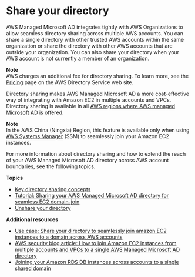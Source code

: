 # Share your directory<a name="ms_ad_directory_sharing"></a>

AWS Managed Microsoft AD integrates tightly with AWS Organizations to allow seamless directory sharing across multiple AWS accounts\. You can share a single directory with other trusted AWS accounts within the same organization or share the directory with other AWS accounts that are outside your organization\. You can also share your directory when your AWS account is not currently a member of an organization\. 

**Note**  
AWS charges an additional fee for directory sharing\. To learn more, see the [Pricing](https://aws.amazon.com/directoryservice/pricing/) page on the AWS Directory Service web site\.

Directory sharing makes AWS Managed Microsoft AD a more cost\-effective way of integrating with Amazon EC2 in multiple accounts and VPCs\. Directory sharing is available in all [AWS regions where AWS managed Microsoft AD](https://aws.amazon.com/about-aws/global-infrastructure/regional-product-services/) is offered\. 

**Note**  
In the AWS China \(Ningxia\) Region, this feature is available only when using [AWS Systems Manager](https://aws.amazon.com/systems-manager/) \(SSM\) to seamlessly join your Amazon EC2 instances\.

For more information about directory sharing and how to extend the reach of your AWS Managed Microsoft AD directory across AWS account boundaries, see the following topics\.

**Topics**
+ [Key directory sharing concepts](ms_ad_directory_sharing_key_concepts.md)
+ [Tutorial: Sharing your AWS Managed Microsoft AD directory for seamless EC2 domain\-join](ms_ad_tutorial_directory_sharing.md)
+ [Unshare your directory](ms_ad_directory_sharing_unshare.md)

**Additional resources**
+ [Use case: Share your directory to seamlessly join amazon EC2 instances to a domain across AWS accounts](https://docs.aws.amazon.com/directoryservice/latest/admin-guide/usecase6.html)
+ [AWS security blog article: How to join Amazon EC2 instances from multiple accounts and VPCs to a single AWS Managed Microsoft AD directory](https://aws.amazon.com/blogs/security/how-to-domain-join-amazon-ec2-instances-aws-managed-microsoft-ad-directory-multiple-accounts-vpcs/)
+ [Joining your Amazon RDS DB instances across accounts to a single shared domain](https://aws.amazon.com/blogs/database/joining-your-amazon-rds-instances-across-accounts-to-a-single-shared-domain/)